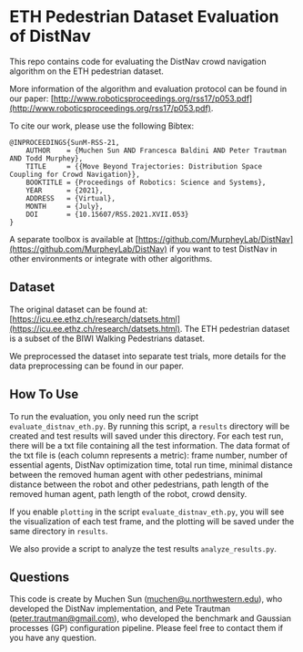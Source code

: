 # ETH Pedestrian Dataset Evaluation of DistNav

This repo contains code for evaluating the DistNav crowd navigation algorithm on the ETH pedestrian dataset. 

More information of the algorithm and evaluation protocol can be found in our paper: [http://www.roboticsproceedings.org/rss17/p053.pdf](http://www.roboticsproceedings.org/rss17/p053.pdf).

To cite our work, please use the following Bibtex:
```
@INPROCEEDINGS{SunM-RSS-21, 
    AUTHOR    = {Muchen Sun AND Francesca Baldini AND Peter Trautman AND Todd Murphey}, 
    TITLE     = {{Move Beyond Trajectories: Distribution Space Coupling for Crowd Navigation}}, 
    BOOKTITLE = {Proceedings of Robotics: Science and Systems}, 
    YEAR      = {2021}, 
    ADDRESS   = {Virtual}, 
    MONTH     = {July}, 
    DOI       = {10.15607/RSS.2021.XVII.053} 
} 
```

A separate toolbox is available at [https://github.com/MurpheyLab/DistNav](https://github.com/MurpheyLab/DistNav) if you want to test DistNav in other environments or integrate with other algorithms.

## Dataset

The original dataset can be found at: [https://icu.ee.ethz.ch/research/datsets.html](https://icu.ee.ethz.ch/research/datsets.html). The ETH pedestrian dataset is a subset of the BIWI Walking Pedestrians dataset.

We preprocessed the dataset into separate test trials, more details for the data preprocessing can be found in our paper.

## How To Use

To run the evaluation, you only need run the script `evaluate_distnav_eth.py`. By running this script, a `results` directory will be created and test results will saved under this directory. For each test run, there will be a txt file containing all the test information. The data format of the txt file is (each column represents a metric): frame number, number of essential agents, DistNav optimization time, total run time, minimal distance between the removed human agent with other pedestrians, minimal distance between the robot and other pedestrians, path length of the removed human agent, path length of the robot, crowd density.

If you enable `plotting` in the script `evaluate_distnav_eth.py`, you will see the visualization of each test frame, and the plotting will be saved under the same directory in `results`.

We also provide a script to analyze the test results `analyze_results.py`.

## Questions

This code is create by Muchen Sun ([muchen@u.northwestern.edu](muchen@u.northwestern.edu)), who developed the DistNav implementation, and Pete Trautman ([peter.trautman@gmail.com](peter.trautman@gmail.com)), who developed the benchmark and Gaussian processes (GP) configuration pipeline. Please feel free to contact them if you have any question.


